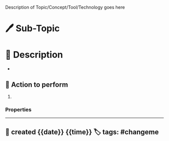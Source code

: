 
Description of Topic/Concept/Tool/Technology goes here

# 🖊️ Sub-Topic


# 📔 Description

- 

##  📗 Action to perform 

1. 


### Properties
---
📆 created   {{date}} {{time}}
🏷️ tags: #changeme  
---

